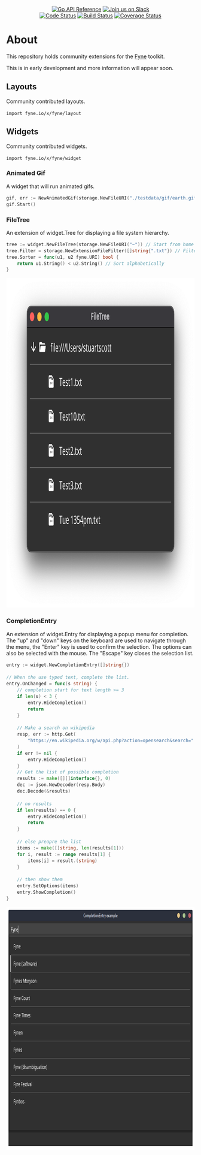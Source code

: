 <p align="center">
  <a href="https://pkg.go.dev/fyne.io/fyne-x?tab=doc" title="Go API Reference" rel="nofollow"><img src="https://img.shields.io/badge/go-documentation-blue.svg?style=flat" alt="Go API Reference"></a>
  <a href='http://gophers.slack.com/messages/fyne'><img src='https://img.shields.io/badge/join-us%20on%20slack-gray.svg?longCache=true&logo=slack&colorB=blue' alt='Join us on Slack' /></a>
  <br />
  <a href="https://goreportcard.com/report/fyne.io/x/fyne"><img src="https://goreportcard.com/badge/fyne.io/x/fyne" alt="Code Status" /></a>
  <a href="https://github.com/fyne-io/fyne-x/actions"><img src="https://github.com/fyne-io/fyne-x/workflows/Platform%20Tests/badge.svg" alt="Build Status" /></a>
  <a href='https://coveralls.io/github/fyne-io/fyne-x?branch=master'><img src='https://coveralls.io/repos/github/fyne-io/fyne-x/badge.svg?branch=master' alt='Coverage Status' /></a>
</p>

# About

This repository holds community extensions for the [Fyne](https://fyne.io) toolkit.

This is in early development and more information will appear soon.

## Layouts

Community contributed layouts.

`import fyne.io/x/fyne/layout`

## Widgets

Community contributed widgets.

`import fyne.io/x/fyne/widget`

### Animated Gif

A widget that will run animated gifs.

```go
gif, err := NewAnimatedGif(storage.NewFileURI("./testdata/gif/earth.gif"))
gif.Start()
```

### FileTree

An extension of widget.Tree for displaying a file system hierarchy.

```go
tree := widget.NewFileTree(storage.NewFileURI("~")) // Start from home directory
tree.Filter = storage.NewExtensionFileFilter([]string{".txt"}) // Filter files
tree.Sorter = func(u1, u2 fyne.URI) bool {
    return u1.String() < u2.String() // Sort alphabetically
}
```

<p align="center" markdown="1" style="max-width: 100%">
  <img src="img/widget-filetree.png" width="1024" height="880" alt="FileTree Widget" style="max-width: 100%" />
</p>

### CompletionEntry

An extension of widget.Entry for displaying a popup menu for completion. The "up" and "down" keys on the keyboard are used to navigate through the menu, the "Enter" key is used to confirm the selection. The options can also be selected with the mouse. The "Escape" key closes the selection list.

```go
entry := widget.NewCompletionEntry([]string{})

// When the use typed text, complete the list.
entry.OnChanged = func(s string) {
    // completion start for text length >= 3
    if len(s) < 3 {
        entry.HideCompletion()
        return
    }

    // Make a search on wikipedia
    resp, err := http.Get(
        "https://en.wikipedia.org/w/api.php?action=opensearch&search=" + entry.Text,
    )
    if err != nil {
        entry.HideCompletion()
    }
    // Get the list of possible completion
    results := make([][]interface{}, 0)
    dec := json.NewDecoder(resp.Body)
    dec.Decode(&results)

    // no results
    if len(results) == 0 {
        entry.HideCompletion()
        return
    }

    // else preapre the list
    items := make([]string, len(results[1]))
    for i, result := range results[1] {
        items[i] = result.(string)
    }

    // then show them
    entry.SetOptions(items)
    entry.ShowCompletion()
}
```

<p align="center" markdown="1" style="max-width: 100%">
  <img src="img/widget-completion-entry.png" width="886" height="649" alt="CompletionEntry Widget" style="max-width: 100%" />
</p>

